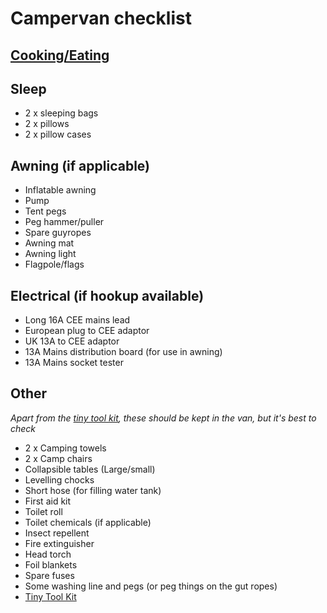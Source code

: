 # Campervan checklist

## [Cooking/Eating](./camper_cooking.md)

## Sleep

- 2 x sleeping bags
- 2 x pillows
- 2 x pillow cases
  
## Awning (if applicable)

- Inflatable awning
- Pump
- Tent pegs
- Peg hammer/puller
- Spare guyropes
- Awning mat
- Awning light
- Flagpole/flags

## Electrical (if hookup available)

- Long 16A CEE mains lead
- European plug to CEE adaptor
- UK 13A to CEE adaptor
- 13A Mains distribution board (for use in awning)
- 13A Mains socket tester

## Other

_Apart from the [tiny tool kit](https://tinytoolk.it/), these should be kept in the van, but it's best to check_

- 2 x Camping towels
- 2 x Camp chairs
- Collapsible tables (Large/small)
- Levelling chocks
- Short hose (for filling water tank)
- First aid kit
- Toilet roll
- Toilet chemicals (if applicable)
- Insect repellent
- Fire extinguisher
- Head torch
- Foil blankets
- Spare fuses
- Some washing line and pegs (or peg things on the gut ropes)
- [Tiny Tool Kit](./tiny_toolkit.md)
